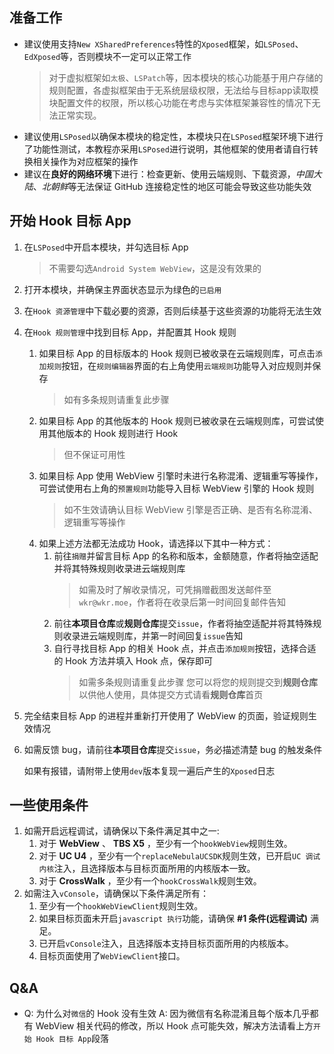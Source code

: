 ## 准备工作

- 建议使用支持`New XSharedPreferences`特性的`Xposed`框架，如`LSPosed`、`EdXposed`等，否则模块不一定可以正常工作
  > 对于虚拟框架如`太极`、`LSPatch`等，因本模块的核心功能基于用户存储的规则配置，各虚拟框架由于无系统层级权限，无法给与目标app读取模块配置文件的权限，所以核心功能在考虑与实体框架兼容性的情况下无法正常实现。
- 建议使用`LSPosed`以确保本模块的稳定性，本模块只在`LSPosed`框架环境下进行了功能性测试，本教程亦采用`LSPosed`进行说明，其他框架的使用者请自行转换相关操作为对应框架的操作
- 建议在**良好的网络环境**下进行：检查更新、使用云端规则、下载资源，*中国大陆*、*北朝鲜*等无法保证 GitHub 连接稳定性的地区可能会导致这些功能失效

## 开始 Hook 目标 App

1. 在`LSPosed`中开启本模块，并勾选目标 App
   > 不需要勾选`Android System WebView`，这是没有效果的
2. 打开本模块，并确保主界面状态显示为绿色的`已启用`
3. 在`Hook 资源管理`中下载必要的资源，否则后续基于这些资源的功能将无法生效
4. 在`Hook 规则管理`中找到目标 App，并配置其 Hook 规则
   1. 如果目标 App 的目标版本的 Hook 规则已被收录在云端规则库，可点击`添加规则`按钮，在`规则编辑器`界面的右上角使用`云端规则`功能导入对应规则并保存
      > 如有多条规则请重复此步骤
   2. 如果目标 App 的其他版本的 Hook 规则已被收录在云端规则库，可尝试使用其他版本的 Hook 规则进行 Hook
      > 但不保证可用性
   3. 如果目标 App 使用 WebView 引擎时未进行名称混淆、逻辑重写等操作，可尝试使用右上角的`预置规则`功能导入目标 WebView 引擎的 Hook 规则
      > 如不生效请确认目标 WebView 引擎是否正确、是否有名称混淆、逻辑重写等操作
   4. 如果上述方法都无法成功 Hook，请选择以下其中一种方式：
      1. 前往`捐赠`并留言目标 App 的名称和版本，金额随意，作者将抽空适配并将其特殊规则收录进云端规则库
         > 如需及时了解收录情况，可凭捐赠截图发送邮件至`wkr@wkr.moe`，作者将在收录后第一时间回复邮件告知
      2. 前往**本项目仓库**或**规则仓库**提交`issue`，作者将抽空适配并将其特殊规则收录进云端规则库，并第一时间回复`issue`告知
      3. 自行寻找目标 App 的相关 Hook 点，并点击`添加规则`按钮，选择合适的 Hook 方法并填入 Hook 点，保存即可
         > 如需多条规则请重复此步骤
         > 您可以将您的规则提交到**规则仓库**以供他人使用，具体提交方式请看**规则仓库**首页
5. 完全结束目标 App 的进程并重新打开使用了 WebView 的页面，验证规则生效情况
6. 如需反馈 bug，请前往**本项目仓库**提交`issue`，务必描述清楚 bug 的触发条件
   
   如果有报错，请附带上使用`dev`版本复现一遍后产生的`Xposed`日志

## 一些使用条件

1. 如需开启远程调试，请确保以下条件满足其中之一:
    1. 对于 **WebView** 、 **TBS X5** ，至少有一个`hookWebView`规则生效。
    2. 对于 **UC U4** ，至少有一个`replaceNebulaUCSDK`规则生效，已开启`UC 调试内核`注入，且选择版本与目标页面所用的内核版本一致。
    3. 对于 **CrossWalk** ，至少有一个`hookCrossWalk`规则生效。
2. 如需注入`vConsole`，请确保以下条件满足所有：
    1. 至少有一个`hookWebViewClient`规则生效。
    2. 如果目标页面未开启`javascript 执行`功能，请确保 **#1 条件(远程调试)** 满足。
    3. 已开启`vConsole`注入，且选择版本支持目标页面所用的内核版本。
    4. 目标页面使用了`WebViewClient`接口。

## Q&A

- Q: 为什么对`微信`的 Hook 没有生效
  A: 因为微信有名称混淆且每个版本几乎都有 WebView 相关代码的修改，所以 Hook 点可能失效，解决方法请看上方`开始 Hook 目标 App`段落
